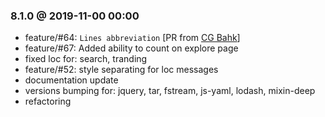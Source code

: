 
### 8.1.0 @ 2019-11-00 00:00

- feature/#64: ```Lines abbreviation``` [PR from [CG Bahk](https://github.com/cgbahk)]
- feature/#67: Added ability to count on explore page
- fixed loc for: search, tranding
- feature/#52: style separating for loc messages
- documentation update
- versions bumping for: jquery, tar, fstream, js-yaml, lodash, mixin-deep
- refactoring
